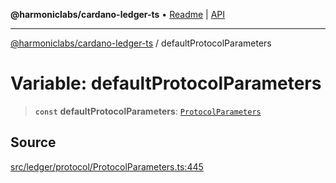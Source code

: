 **@harmoniclabs/cardano-ledger-ts** • [Readme](../README.md) \| [API](../globals.md)

***

[@harmoniclabs/cardano-ledger-ts](../README.md) / defaultProtocolParameters

# Variable: defaultProtocolParameters

> **`const`** **defaultProtocolParameters**: [`ProtocolParameters`](../interfaces/ProtocolParameters.md)

## Source

[src/ledger/protocol/ProtocolParameters.ts:445](https://github.com/HarmonicLabs/cardano-ledger-ts/blob/d1659b0/src/ledger/protocol/ProtocolParameters.ts#L445)
